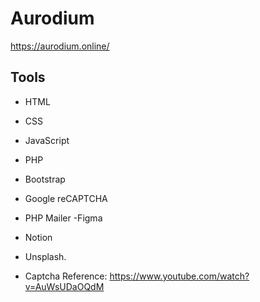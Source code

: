 # Aurodium

https://aurodium.online/ 

## Tools

- HTML
- CSS
- JavaScript
- PHP
- Bootstrap
- Google reCAPTCHA
- PHP Mailer 
 -Figma 
 - Notion 
 - Unsplash.

- Captcha Reference: https://www.youtube.com/watch?v=AuWsUDaOQdM
